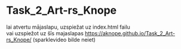 # Task_2_Art-rs_Knope

lai atvertu mājaslapu, uzspiežat uz index.html failu
<br>
vai uzspiežot uz šīs majaslapas https://aknope.github.io/Task_2_Art-rs_Knope/ (sparklevideo bilde neiet)
